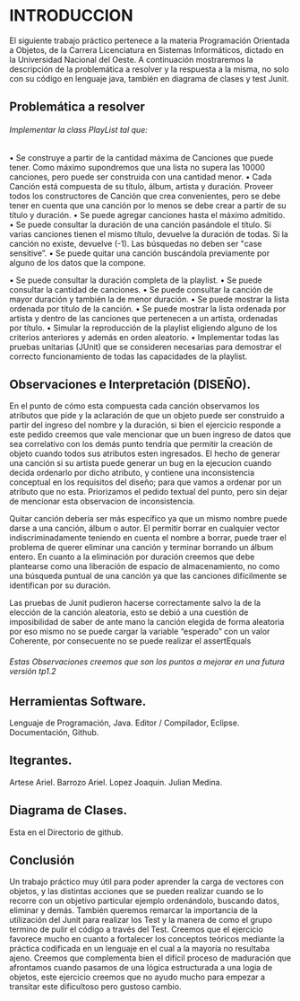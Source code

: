 # INTRODUCCION

El siguiente trabajo práctico pertenece a la materia Programación Orientada a Objetos, de la Carrera Licenciatura en Sistemas Informáticos, dictado en la Universidad Nacional del Oeste. A continuación mostraremos la descripción de la problemática a resolver y la respuesta a la misma, no solo con su código en lenguaje java, también en diagrama de clases y test Junit.

## Problemática a resolver
###### Implementar la class PlayList tal que:

•	Se construye a partir de la cantidad máxima de Canciones que puede tener. Como máximo supondremos que una lista no supera las 10000 canciones, pero puede ser construida con una cantidad menor. 
•	Cada Canción está compuesta de su  título, álbum, artista y duración. Proveer todos los constructores de Canción que crea convenientes, pero se debe tener en cuenta que una canción por lo menos se debe crear a partir de su título y duración.
•	Se puede agregar canciones hasta el máximo admitido. 
•	Se puede consultar la duración de una canción pasándole el título. Si varias canciones tienen el mismo título, devuelve la duración de todas. Si la canción no existe, devuelve (-1). Las búsquedas no deben ser "case sensitive”. 
•	Se puede quitar una canción buscándola previamente por alguno de los datos que la compone.  

•	Se puede consultar la duración completa de la playlist. 
•	Se puede consultar la cantidad de canciones. 
•	Se puede consultar la canción de mayor duración y también la de menor duración.
•	Se puede mostrar la lista ordenada por título de la canción.
•	Se puede mostrar la lista ordenada por artista y dentro de las canciones que pertenecen a un artista, ordenadas por título.
•	Simular la reproducción de la playlist eligiendo alguno de los criterios anteriores y además en orden aleatorio. 
•	Implementar todas las pruebas unitarias (JUnit) que se consideren necesarias para demostrar el correcto funcionamiento de todas las capacidades de la playlist. 


## Observaciones e Interpretación (DISEÑO).
En el punto de cómo esta compuesta cada canción observamos los atributos que pide y la aclaración de que un objeto puede ser construido a partir del ingreso del nombre y la duración, si bien el ejercicio responde a este pedido creemos que vale mencionar que un buen ingreso de datos que sea correlativo con los demás punto tendría que permitir la creación de  objeto cuando todos sus atributos esten ingresados. El hecho de generar una canción si su artista puede generar un bug en la ejecucion cuando decida ordenarlo por dicho atributo, y contiene una inconsistencia conceptual en los requisitos del diseño; para que vamos a ordenar por un atributo que no esta.  Priorizamos el pedido textual del punto, pero sin dejar de mencionar esta observacion de inconsistencia.

Quitar canción debería ser más específico ya que un mismo nombre puede darse a una canción, álbum o autor. El permitir borrar en cualquier vector indiscriminadamente teniendo en cuenta el nombre a borrar, puede traer el problema de querer eliminar una canción y terminar borrando un álbum entero. En cuanto a la eliminación por duración creemos que debe plantearse como una liberación de espacio de almacenamiento, no como una búsqueda puntual de una canción ya que las canciones difícilmente se identifican por su duración.

Las pruebas de Junit pudieron hacerse correctamente salvo la de la elección de la canción aleatoria, esto se debió a una cuestión de imposibilidad de saber de ante mano la canción elegida de forma aleatoria por eso mismo no se puede cargar la variable  “esperado” con un valor Coherente, por consecuente no se puede realizar el assertEquals

###### Estas Observaciones creemos que son los puntos a mejorar en una futura versión tp1.2 

## Herramientas Software.
Lenguaje de Programación, Java. Editor / Compilador, Eclipse. Documentación, Github.

## Itegrantes. 
Artese Ariel. Barrozo Ariel. Lopez Joaquin. Julian Medina.

## Diagrama de Clases.
Esta en el Directorio de github.
## Conclusión
Un trabajo práctico muy útil para poder aprender la carga de vectores con objetos, y las distintas acciones que se pueden realizar cuando se lo recorre con un objetivo particular ejemplo ordenándolo, buscando datos, eliminar y demás. También queremos remarcar la importancia de la utilización del Junit para realizar los Test y la manera de como el grupo termino de pulir el código a través del Test. Creemos que el ejercicio favorece mucho en cuanto a fortalecer los conceptos teóricos mediante la práctica codificada en un lenguaje en el cual a la mayoría no resultaba ajeno. Creemos que complementa bien el difícil proceso de maduración que afrontamos cuando pasamos de una lógica estructurada a una logia de objetos, este ejercicio creemos que no ayudo mucho para empezar a transitar este dificultoso pero gustoso cambio.
